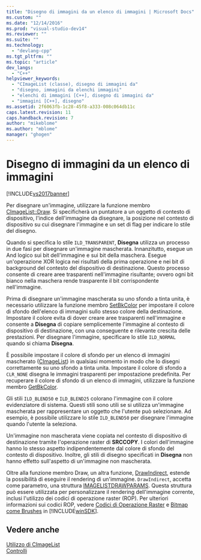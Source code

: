```yaml
---
title: "Disegno di immagini da un elenco di immagini | Microsoft Docs"
ms.custom: ""
ms.date: "12/14/2016"
ms.prod: "visual-studio-dev14"
ms.reviewer: ""
ms.suite: ""
ms.technology: 
  - "devlang-cpp"
ms.tgt_pltfrm: ""
ms.topic: "article"
dev_langs: 
  - "C++"
helpviewer_keywords: 
  - "CImageList (classe), disegno di immagini da"
  - "disegno, immagini da elenchi immagini"
  - "elenchi di immagini [C++], disegno di immagini da"
  - "immagini [C++], disegno"
ms.assetid: 2f6063fb-1c28-45f8-a333-008c064db11c
caps.latest.revision: 11
caps.handback.revision: 7
author: "mikeblome"
ms.author: "mblome"
manager: "ghogen"
---
```

# Disegno di immagini da un elenco di immagini
[!INCLUDE[vs2017banner](../assembler/inline/includes/vs2017banner.md)]

Per disegnare un'immagine, utilizzare la funzione membro [CImageList::Draw](../Topic/CImageList::Draw.md).  Si specificherà un puntatore a un oggetto di contesto di dispositivo, l'indice dell'immagine da disegnare, la posizione nel contesto di dispositivo su cui disegnare l'immagine e un set di flag per indicare lo stile del disegno.  
  
 Quando si specifica lo stile `ILD_TRANSPARENT`, **Disegna** utilizza un processo in due fasi per disegnare un'immagine mascherata.  Innanzitutto, esegue un And logico sui bit dell'immagine e sui bit della maschera.  Esegue un'operazione XOR logica nei risultati della prima operazione e nei bit di background del contesto del dispositivo di destinazione.  Questo processo consente di creare aree trasparenti nell'immagine risultante; ovvero ogni bit bianco nella maschera rende trasparente il bit corrispondente nell'immagine.  
  
 Prima di disegnare un'immagine mascherata su uno sfondo a tinta unita, è necessario utilizzare la funzione membro [SetBkColor](../Topic/CImageList::SetBkColor.md) per impostare il colore di sfondo dell'elenco di immagini sullo stesso colore della destinazione.  Impostare il colore evita di dover creare aree trasparenti nell'immagine e consente a **Disegna** di copiare semplicemente l'immagine al contesto di dispositivo di destinazione, con una conseguente e rilevante crescita delle prestazioni.  Per disegnare l'immagine, specificare lo stile `ILD_NORMAL` quando si chiama **Disegna**.  
  
 È possibile impostare il colore di sfondo per un elenco di immagini mascherato \([CImageList](../mfc/reference/cimagelist-class.md)\) in qualsiasi momento in modo che lo disegni correttamente su uno sfondo a tinta unita.  Impostare il colore di sfondo a `CLR_NONE` disegna le immagini trasparenti per impostazione predefinita.  Per recuperare il colore di sfondo di un elenco di immagini, utilizzare la funzione membro [GetBkColor](../Topic/CImageList::GetBkColor.md).  
  
 Gli stili `ILD_BLEND50` e `ILD_BLEND25` colorano l'immagine con il colore evidenziatore di sistema.  Questi stili sono utili se si utilizza un'immagine mascherata per rappresentare un oggetto che l'utente può selezionare.  Ad esempio, è possibile utilizzare lo stile `ILD_BLEND50` per disegnare l'immagine quando l'utente la seleziona.  
  
 Un'immagine non mascherata viene copiata nel contesto di dispositivo di destinazione tramite l'operazione raster di **SRCCOPY**.  I colori dell'immagine hanno lo stesso aspetto indipendentemente dal colore di sfondo del contesto di dispositivo.  Inoltre, gli stili di disegno specificati in **Disegna** non hanno effetto sull'aspetto di un'immagine non mascherata.  
  
 Oltre alla funzione membro Draw, un altra funzione, [DrawIndirect](../Topic/CImageList::DrawIndirect.md), estende la possibilità di eseguire il rendering di un'immagine.  `DrawIndirect`, accetta come parametro, una struttura [IMAGELISTDRAWPARAMS](http://msdn.microsoft.com/library/windows/desktop/bb761395).  Questa struttura può essere utilizzata per personalizzare il rendering dell'immagine corrente, inclusi l'utilizzo dei codici di operazione raster \(ROP\).  Per ulteriori informazioni sui codici ROP, vedere [Codici di Operazione Raster](http://msdn.microsoft.com/library/windows/desktop/dd162892) e [Bitmap come Brushes](http://msdn.microsoft.com/library/windows/desktop/dd183378) in [!INCLUDE[winSDK](../atl/includes/winsdk_md.md)].  
  
## Vedere anche  
 [Utilizzo di CImageList](../mfc/using-cimagelist.md)   
 [Controlli](../mfc/controls-mfc.md)